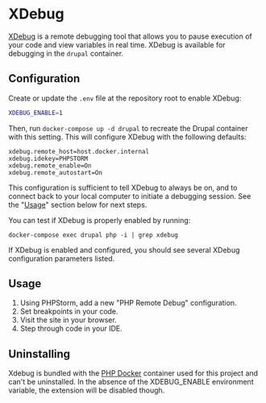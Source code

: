 XDebug
======

[XDebug](https://xdebug.org) is a remote debugging tool that allows you to pause execution of your code and view variables in real time. XDebug is available for debugging in the `drupal` container.

Configuration
-------------
Create or update the `.env` file at the repository root to enable XDebug:

```bash
XDEBUG_ENABLE=1
```

Then, run `docker-compose up -d drupal` to recreate the Drupal container with this setting. This will configure XDebug with the following defaults:

```
xdebug.remote_host=host.docker.internal
xdebug.idekey=PHPSTORM
xdebug.remote_enable=On
xdebug.remote_autostart=On
```

This configuration is sufficient to tell XDebug to always be on, and to connect back to your local computer to initiate a debugging session. See the "[Usage](#Usage)" section below for next steps.

You can test if XDebug is properly enabled by running:
```shell script
docker-compose exec drupal php -i | grep xdebug
```
If XDebug is enabled and configured, you should see several XDebug configuration parameters listed.

Usage
-----

1. Using PHPStorm, add a new "PHP Remote Debug" configuration.
2. Set breakpoints in your code.
3. Visit the site in your browser.
4. Step through code in your IDE.

Uninstalling
------------
Xdebug is bundled with the [PHP Docker](https://github.com/LastCallMedia/PHP-Docker) container used for this project and can't be uninstalled. In the absence of the XDEBUG_ENABLE environment variable, the extension will be disabled though.
